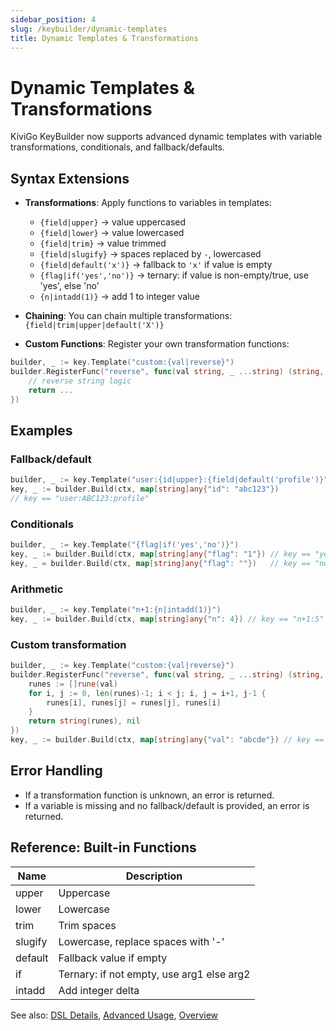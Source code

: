 ```yaml
---
sidebar_position: 4
slug: /keybuilder/dynamic-templates
title: Dynamic Templates & Transformations
---
```


# Dynamic Templates & Transformations

KiviGo KeyBuilder now supports advanced dynamic templates with variable transformations, conditionals, and fallback/defaults.

## Syntax Extensions

- **Transformations**: Apply functions to variables in templates:
  - `{field|upper}` → value uppercased
  - `{field|lower}` → value lowercased
  - `{field|trim}` → value trimmed
  - `{field|slugify}` → spaces replaced by `-`, lowercased
  - `{field|default('x')}` → fallback to `'x'` if value is empty
  - `{flag|if('yes','no')}` → ternary: if value is non-empty/true, use 'yes', else 'no'
  - `{n|intadd(1)}` → add 1 to integer value

- **Chaining**: You can chain multiple transformations: `{field|trim|upper|default('X')}`

- **Custom Functions**: Register your own transformation functions:

```go
builder, _ := key.Template("custom:{val|reverse}")
builder.RegisterFunc("reverse", func(val string, _ ...string) (string, error) {
    // reverse string logic
    return ...
})
```

## Examples

### Fallback/default

```go
builder, _ := key.Template("user:{id|upper}:{field|default('profile')}")
key, _ := builder.Build(ctx, map[string]any{"id": "abc123"})
// key == "user:ABC123:profile"
```

### Conditionals

```go
builder, _ := key.Template("{flag|if('yes','no')}")
key, _ := builder.Build(ctx, map[string]any{"flag": "1"}) // key == "yes"
key, _ = builder.Build(ctx, map[string]any{"flag": ""})   // key == "no"
```

### Arithmetic

```go
builder, _ := key.Template("n+1:{n|intadd(1)}")
key, _ := builder.Build(ctx, map[string]any{"n": 4}) // key == "n+1:5"
```

### Custom transformation

```go
builder, _ := key.Template("custom:{val|reverse}")
builder.RegisterFunc("reverse", func(val string, _ ...string) (string, error) {
    runes := []rune(val)
    for i, j := 0, len(runes)-1; i < j; i, j = i+1, j-1 {
        runes[i], runes[j] = runes[j], runes[i]
    }
    return string(runes), nil
})
key, _ := builder.Build(ctx, map[string]any{"val": "abcde"}) // key == "custom:edcba"
```

## Error Handling

- If a transformation function is unknown, an error is returned.
- If a variable is missing and no fallback/default is provided, an error is returned.

## Reference: Built-in Functions

| Name      | Description                                 |
|-----------|---------------------------------------------|
| upper     | Uppercase                                   |
| lower     | Lowercase                                   |
| trim      | Trim spaces                                 |
| slugify   | Lowercase, replace spaces with '-'          |
| default   | Fallback value if empty                     |
| if        | Ternary: if not empty, use arg1 else arg2   |
| intadd    | Add integer delta                           |

See also: [DSL Details](./dsl-details.md), [Advanced Usage](./advanced-usage.md), [Overview](./overview.md)
